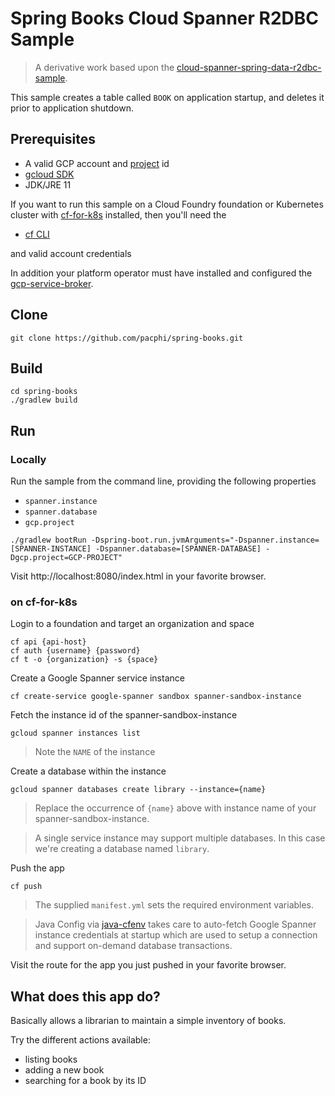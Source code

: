 # Spring Books Cloud Spanner R2DBC Sample

> A derivative work based upon the [cloud-spanner-spring-data-r2dbc-sample](https://github.com/GoogleCloudPlatform/cloud-spanner-r2dbc/tree/master/cloud-spanner-r2dbc-samples/cloud-spanner-spring-data-r2dbc-sample).

This sample creates a table called `BOOK` on application startup, and deletes it prior to application shutdown.

## Prerequisites

* A valid GCP account and [project](https://cloud.google.com/resource-manager/docs/creating-managing-projects) id
* [gcloud SDK](https://cloud.google.com/sdk/install)
* JDK/JRE 11

If you want to run this sample on a Cloud Foundry foundation or Kubernetes cluster with [cf-for-k8s](https://github.com/cloudfoundry/cf-for-k8s) installed, then you'll need the

* [cf CLI](https://docs.cloudfoundry.org/cf-cli/install-go-cli.html#pkg-linux)

and valid account credentials

In addition your platform operator must have installed and configured the [gcp-service-broker](https://github.com/GoogleCloudPlatform/gcp-service-broker).

## Clone

```
git clone https://github.com/pacphi/spring-books.git
```

## Build

```
cd spring-books
./gradlew build
```

## Run

### Locally

Run the sample from the command line, providing the following properties

* `spanner.instance`
* `spanner.database`
* `gcp.project`

```
./gradlew bootRun -Dspring-boot.run.jvmArguments="-Dspanner.instance=[SPANNER-INSTANCE] -Dspanner.database=[SPANNER-DATABASE] -Dgcp.project=GCP-PROJECT"
```

Visit http://localhost:8080/index.html in your favorite browser.


### on cf-for-k8s

Login to a foundation and target an organization and space
```
cf api {api-host}
cf auth {username} {password}
cf t -o {organization} -s {space}
```

Create a Google Spanner service instance

```
cf create-service google-spanner sandbox spanner-sandbox-instance
```

Fetch the instance id of the spanner-sandbox-instance

```
gcloud spanner instances list
```
> Note the `NAME` of the instance


Create a database within the instance

```
gcloud spanner databases create library --instance={name}
```
> Replace the occurrence of `{name}` above with instance name of your spanner-sandbox-instance.  

> A single service instance may support multiple databases. In this case we're creating a database named `library`.

Push the app

```
cf push
```
> The supplied `manifest.yml` sets the required environment variables. 

> Java Config via [java-cfenv](https://github.com/pivotal-cf/java-cfenv) takes care to auto-fetch Google Spanner instance credentials at startup which are used to setup a connection and support on-demand database transactions.

Visit the route for the app you just pushed in your favorite browser.

## What does this app do?

Basically allows a librarian to maintain a simple inventory of books.

Try the different actions available:

* listing books
* adding a new book
* searching for a book by its ID